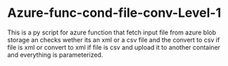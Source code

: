 # Azure-func-cond-file-conv-Level-1

This is a py script for azure function that fetch input file from azure blob storage an checks wether its an xml or a csv file and the convert to csv if file is xml or convert to xml if file is csv and upload it to another container and everything is parameterized.

